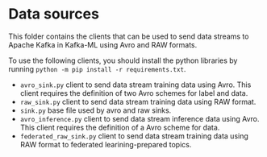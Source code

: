 # Data sources

This folder contains the clients that can be used to send data streams to Apache Kafka in Kafka-ML using Avro and RAW formats. 

To use the following clients, you should install the python libraries by running `python -m pip install -r requirements.txt`.
- `avro_sink.py` client to send data stream training data using Avro. This client requires the definition of two Avro schemes for label and data.
- `raw_sink.py` client to send data stream training data using RAW format.
- `sink.py` base file used by avro and raw sinks.
- `avro_inference.py` client to send data stream inference data using Avro. This client requires the definition of a Avro scheme for data.
- `federated_raw_sink.py` client to send data stream training data using RAW format to federated learining-prepared topics.
